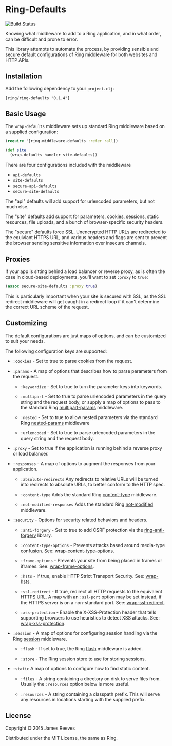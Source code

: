 # Ring-Defaults

[![Build Status](https://travis-ci.org/ring-clojure/ring-defaults.svg?branch=master)](https://travis-ci.org/ring-clojure/ring-defaults)

Knowing what middleware to add to a Ring application, and in what
order, can be difficult and prone to error.

This library attempts to automate the process, by providing sensible
and secure default configurations of Ring middleware for both websites
and HTTP APIs.

## Installation

Add the following dependency to your `project.clj`:

    [ring/ring-defaults "0.1.4"]

## Basic Usage

The `wrap-defaults` middleware sets up standard Ring middleware based
on a supplied configuration:

```clojure
(require '[ring.middleware.defaults :refer :all])

(def site
  (wrap-defaults handler site-defaults))
```

There are four configurations included with the middleware

- `api-defaults`
- `site-defaults`
- `secure-api-defaults`
- `secure-site-defaults`

The "api" defaults will add support for urlencoded parameters, but not
much else.

The "site" defaults add support for parameters, cookies, sessions,
static resources, file uploads, and a bunch of browser-specific
security headers.

The "secure" defaults force SSL. Unencrypted HTTP URLs are redirected
to the equivlant HTTPS URL, and various headers and flags are sent to
prevent the browser sending sensitive information over insecure
channels.

## Proxies

If your app is sitting behind a load balancer or reverse proxy, as is
often the case in cloud-based deployments, you'll want to set `:proxy`
to `true`:

```clojure
(assoc secure-site-defaults :proxy true)
```

This is particularly important when your site is secured with SSL, as
the SSL redirect middleware will get caught in a redirect loop if it
can't determine the correct URL scheme of the request.

## Customizing

The default configurations are just maps of options, and can be
customized to suit your needs.

The following configuration keys are supported:

- `:cookies` - Set to true to parse cookies from the request.

- `:params` -
  A map of options that describes how to parse parameters from the
  request.
  
  - `:keywordize` -
    Set to true to turn the parameter keys into keywords.
    
  - `:multipart` -
    Set to true to parse urlencoded parameters in the query string and
    the request body, or supply a map of options to pass to the
    standard Ring [multipart-params][1] middleware.

  - `:nested` -
    Set to true to allow nested parameters via the standard Ring
    [nested-params][2] middleware

  - `:urlencoded` -
    Set to true to parse urlencoded parameters in the query string and
    the request body.

- `:proxy` -
  Set to true if the application is running behind a reverse proxy or
  load balancer.

- `:responses` -
  A map of options to augment the responses from your application.

  - `:absolute-redirects`
    Any redirects to relative URLs will be turned into redirects to
    absolute URLs, to better conform to the HTTP spec.

  - `:content-type`
    Adds the standard Ring [content-type][3] middleware.

  - `:not-modified-responses`
    Adds the standard Ring [not-modified][4] middleware.

- `:security` -
  Options for security related behaviors and headers.

  - `:anti-forgery` -
    Set to true to add CSRF protection via the [ring-anti-forgery][5]
    library.

  - `:content-type-options` -
    Prevents attacks based around media-type confusion. See:
    [wrap-content-type-options][6].

  - `:frame-options` -
    Prevents your site from being placed in frames or iframes. See:
    [wrap-frame-options][7].
    
  - `:hsts` -
    If true, enable HTTP Strict Transport Security. See: [wrap-hsts][8].
    
  - `:ssl-redirect` -
    If true, redirect all HTTP requests to the equivalent HTTPS URL. A
    map with an `:ssl-port` option may be set instead, if the HTTPS
    server is on a non-standard port. See: [wrap-ssl-redirect][9].

  - `:xss-protection` -
    Enable the X-XSS-Protection header that tells supporting browsers
    to use heuristics to detect XSS attacks. See: [wrap-xss-protection][10].

- `:session` -
  A map of options for configuring session handling via the Ring
  [session][11] middleware.

  - `:flash` - If set to true, the Ring [flash][12] middleware is added.

  - `:store` - The Ring session store to use for storing sessions.

- `:static`
  A map of options to configure how to find static content.

  - `:files` -
    A string containing a directory on disk to serve files from.
    Usually the `:resources` option below is more useful.
  
  - `:resources` -
    A string containing a classpath prefix. This will serve any
    resources in locations starting with the supplied prefix.


[1]: https://ring-clojure.github.io/ring/ring.middleware.multipart-params.html
[2]: https://ring-clojure.github.io/ring/ring.middleware.nested-params.html
[3]: https://ring-clojure.github.io/ring/ring.middleware.content-type.html
[4]: https://ring-clojure.github.io/ring/ring.middleware.not-modified.html
[5]: https://github.com/ring-clojure/ring-anti-forgery
[6]: https://ring-clojure.github.io/ring-headers/ring.middleware.x-headers.html#var-wrap-content-type-options
[7]: https://ring-clojure.github.io/ring-headers/ring.middleware.x-headers.html#var-wrap-frame-options
[8]: https://ring-clojure.github.io/ring-ssl/ring.middleware.ssl.html#var-wrap-hsts
[9]: https://ring-clojure.github.io/ring-ssl/ring.middleware.ssl.html#var-wrap-ssl-redirect
[10]: https://ring-clojure.github.io/ring-headers/ring.middleware.x-headers.html#var-wrap-xss-protection
[11]: https://ring-clojure.github.io/ring/ring.middleware.session.html
[12]: https://ring-clojure.github.io/ring/ring.middleware.flash.html


## License

Copyright © 2015 James Reeves

Distributed under the MIT License, the same as Ring.
